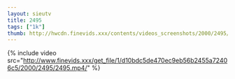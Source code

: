 ```yaml
--- 
layout: sieutv
title: 2495
tags: ["1k"]
thumb: http://hwcdn.finevids.xxx/contents/videos_screenshots/2000/2495/preview.mp4.jpg
---
```

{% include video src="http://www.finevids.xxx/get_file/1/d10bdc5de470ec9eb56b2455a72406c5/2000/2495/2495.mp4/" %} 
